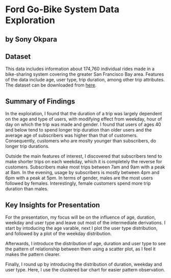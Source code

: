 # Ford Go-Bike System Data Exploration
## by Sony Okpara


## Dataset

This data includes information about 174,760 individual rides made in a bike-sharing system covering the greater San Francisco Bay area. Features of the data include age, user type, trip duration, among other trip attributes. The dataset can be downloaded from [here](https://www.google.com/url?q=https://video.udacity-data.com/topher/2020/October/5f91cf38_201902-fordgobike-tripdata/201902-fordgobike-tripdata.csv&sa=D&source=editors&ust=1658556134051083&usg=AOvVaw14b1G3lSqe0xCQM6x9DQTH).


## Summary of Findings

In the exploration, I found that the duration of a trip was largely dependent on the age and type of users, with modifying effect from weekday, hour of day on which the trip was made and gender. I found that users of ages 40 and below tend to spend longer trip duration than older users and the average age of subscribers was higher than that of customers. Consequently, customers who are moslty younger than subscribers, do longer trip durations.

Outside the main features of interest, I discovered that subscribers tend to make shorter trips on each weekday, which it is completely the reverse for customers. Subscribers make most trips between 7am and 9am with a peak at 8am. In the evening, usage by subscribers is mostly between 4pm and 6pm with a peak at 5pm. In terms of gender, males are the most users followed by females. Interestingly, female customers spend more trip duration than males. 



## Key Insights for Presentation

For the presentation, my focus will be on the influence of age, duration, weekday and user type and leave out most of the intermediate derivations. I start by intoducing the age varable, next I plot the user type distribution, and followed by a plot of the weekday distribution. 

Afterwards, I introduce the distribution of age, duration and user type to see the pattern of relationship between them using a scatter plot, as I feel it makes the pattern clearer. 

Finally, I round up by introducing the distribution of duration, weekday and user type. Here, I use the clustered bar chart for easier pattern observation. 
